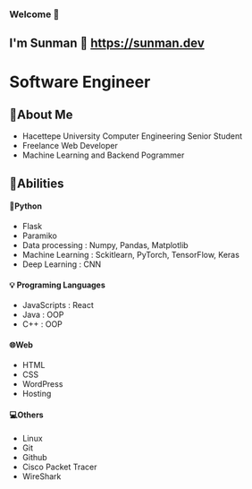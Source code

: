 ### Welcome :wave:
 
## I'm Sunman  :sunrise: https://sunman.dev

# Software Engineer 

## :page_facing_up:About Me 

- Hacettepe University Computer Engineering Senior Student
- Freelance Web Developer
- Machine Learning and Backend Pogrammer



## :muscle:Abilities 

#### :snake:Python 
- Flask
- Paramiko
- Data processing : Numpy, Pandas, Matplotlib
- Machine Learning : Sckitlearn, PyTorch, TensorFlow, Keras
- Deep Learning : CNN
  
#### :bulb: Programing Languages
- JavaScripts : React 
- Java : OOP
- C++ : OOP

#### :globe_with_meridians:Web
- HTML
- CSS
- WordPress
- Hosting

#### :computer:Others 
- Linux
- Git
- Github
- Cisco Packet Tracer 
- WireShark

